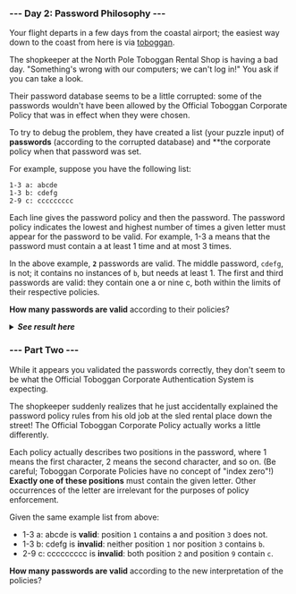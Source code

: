 ﻿### --- Day 2: Password Philosophy ---
Your flight departs in a few days from the coastal airport; the easiest way 
down to the coast from here is via [toboggan](https://en.wikipedia.org/wiki/Toboggan).

The shopkeeper at the North Pole Toboggan Rental Shop is having a bad day.
"Something's wrong with our computers; we can't log in!" You 
ask if you can take a look.

Their password database seems to be a little corrupted: some of the 
passwords wouldn't have been allowed by the Official Toboggan Corporate 
Policy that was in effect when they were chosen.

To try to debug the problem, they have created a list (your puzzle input) 
of **passwords** (according to the corrupted database) and **the corporate policy 
when that password was set.

For example, suppose you have the following list:

	1-3 a: abcde
	1-3 b: cdefg
	2-9 c: ccccccccc

Each line gives the password policy and then the password. The password
policy indicates the lowest and highest number of times a given letter must 
appear for the password to be valid. For example, 1-3 a means that the
password must contain a at least 1 time and at most 3 times.

In the above example, **`2`** passwords are valid. The middle password, `cdefg`, is 
not; it contains no instances of `b`, but needs at least 1. The first and 
third passwords are valid: they contain one a or nine c, both within the
limits of their respective policies.

**How many passwords are valid** according to their policies?

<details>
  <summary><strong><em>See result here</em></strong></summary>
	Your puzzle answer was <strong><em>628</em></strong>.
</details>

### --- Part Two ---

While it appears you validated the passwords correctly, they don't seem to
be what the Official Toboggan Corporate Authentication System is expecting.

The shopkeeper suddenly realizes that he just accidentally explained the 
password policy rules from his old job at the sled rental place down the 
street! The Official Toboggan Corporate Policy actually works a little 
differently.

Each policy actually describes two positions in the password, where 1 means 
the first character, 2 means the second character, and so on. (Be careful; 
Toboggan Corporate Policies have no concept of "index zero"!) **Exactly one 
of these positions** must contain the given letter. Other occurrences of the
letter are irrelevant for the purposes of policy enforcement.

Given the same example list from above:

- 1-3 a: abcde is **valid**: position `1` contains a and position `3` does not.
- 1-3 b: cdefg is **invalid**: neither position `1` nor position `3` contains `b`.
- 2-9 c: ccccccccc is **invalid**: both position `2` and position `9` contain `c`.

**How many passwords are valid** according to the new interpretation of the policies?

